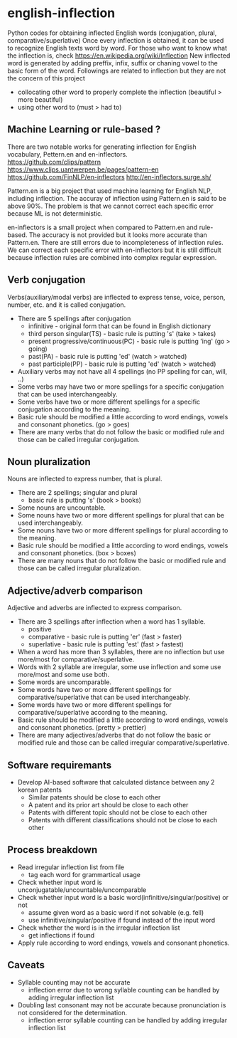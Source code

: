 # english-inflection
Python codes for obtaining inflected English words (conjugation, plural, comparative/superlative)
Once every inflection is obtained, it can be used to recognize English texts word by word.
For those who want to know what the inflection is, check https://en.wikipedia.org/wiki/Inflection
New inflected word is generated by adding preffix, infix, suffix or chaning vowel to the basic form of the word.
Followings are related to inflection but they are not the concern of this project
* collocating other word to properly complete the inflection (beautiful > more beautiful)
* using other word to (must > had to)

## Machine Learning or rule-based ?
There are two notable works for generating inflection for English vocabulary, Pettern.en and en-inflectors.\
https://github.com/clips/pattern https://www.clips.uantwerpen.be/pages/pattern-en \
https://github.com/FinNLP/en-inflectors http://en-inflectors.surge.sh/

Pattern.en is a big project that used machine learning for English NLP, including inflection. 
The accuray of inflection using Pattern.en is said to be above 90%. 
The problem is that we cannot correct each specific error because ML is not deterministic.

en-inflectors is a small project when compared to Pattern.en and rule-based.
The accuracy is not provided but it looks more accurate than Pattern.en.
There are still errors due to incompleteness of inflection rules.
We can correct each specific error with en-inflectors but it is still difficult because inflection rules are combined into complex regular expression.

## Verb conjugation
Verbs(auxiliary/modal verbs) are inflected to express tense, voice, person, number, etc. and it is called conjugation.
* There are 5 spellings after conjugation
  * infinitive - original form that can be found in English dictionary
  * third person singular(TS) - basic rule is putting 's' (take > takes)
  * present progressive/continuous(PC) - basic rule is putting 'ing' (go > going)
  * past(PA) - basic rule is putting 'ed' (watch > watched)
  * past participle(PP) - basic rule is putting 'ed' (watch > watched)
* Auxiliary verbs may not have all 4 spellings (no PP spelling for can, will, ..)
* Some verbs may have two or more spellings for a specific conjugation that can be used interchangeably.
* Some verbs have two or more different spellings for a specific conjugation according to the meaning.
* Basic rule should be modified a little according to word endings, vowels and consonant phonetics. (go > goes)
* There are many verbs that do not follow the basic or modified rule and those can be called irregular conjugation.

## Noun pluralization
Nouns are inflected to express number, that is plural.
* There are 2 spellings; singular and plural
  * basic rule is putting 's' (book > books)
* Some nouns are uncountable.
* Some nouns have two or more different spellings for plural that can be used interchangeably.
* Some nouns have two or more different spellings for plural according to the meaning.
* Basic rule should be modified a little according to word endings, vowels and consonant phonetics. (box > boxes)
* There are many nouns that do not follow the basic or modified rule and those can be called irregular pluralization.

## Adjective/adverb comparison
Adjective and adverbs are inflected to express comparison.
* There are 3 spellings after inflection when a word has 1 syllable.
  * positive
  * comparative - basic rule is putting 'er' (fast > faster)
  * superlative - basic rule is putting 'est' (fast > fastest)
* When a word has more than 3 syllables, there are no inflection but use more/most for comparative/superlative.
* Words with 2 syllable are irregular, some use inflection and some use more/most and some use both.
* Some words are uncomparable.
* Some words have two or more different spellings for comparative/superlative that can be used interchangeably.
* Some words have two or more different spellings for comparative/superlative according to the meaning.
* Basic rule should be modified a little according to word endings, vowels and consonant phonetics. (pretty > prettier)
* There are many adjectives/adverbs that do not follow the basic or modified rule and those can be called irregular comparative/superlative.

## Software requiremants
* Develop AI-based software that calculated distance between any 2 korean patents
  * Similar patents should be close to each other
  * A patent and its prior art should be close to each other
  * Patents with different topic should not be close to each other
  * Patents with different classifications should not be close to each other

## Process breakdown
* Read irregular inflection list from file
  * tag each word for grammartical usage
* Check whether input word is unconjugatable/uncountable/uncomparable
* Check whether input word is a basic word(infinitive/singular/positive) or not
  * assume given word as a basic word if not solvable (e.g. fell)
  * use infinitive/singular/positive if found instead of the input word
* Check whether the word is in the irregular inflection list
  * get inflections if found
* Apply rule according to word endings, vowels and consonant phonetics.

## Caveats
* Syllable counting may not be accurate
  * inflection error due to wrong syllable counting can be handled by adding irregular inflection list
* Doubling last consonant may not be accurate because pronunciation is not considered for the determination.
  * inflection error syllable counting can be handled by adding irregular inflection list
